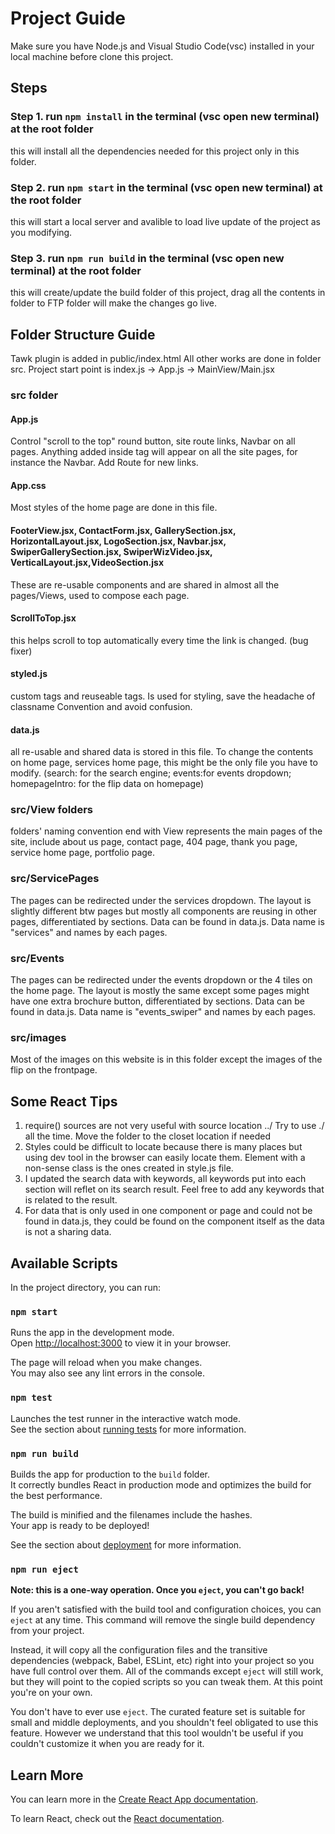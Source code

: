 # Project Guide

Make sure you have Node.js and Visual Studio Code(vsc) installed in your local machine before clone this project. 


## Steps

### Step 1. run `npm install` in the terminal (vsc open new terminal) at the root folder
this will install all the dependencies needed for this project only in this folder. 

### Step 2. run `npm start` in the terminal (vsc open new terminal) at the root folder
this will start a local server and avalible to load live update of the project as you modifying. 

### Step 3. run `npm run build` in the terminal (vsc open new terminal) at the root folder
this will create/update the build folder of this project, drag all the contents in folder to FTP folder will make the changes go live. 

## Folder Structure Guide
Tawk plugin is added in public/index.html
All other works are done in folder src. Project start point is index.js -> App.js -> MainView/Main.jsx
### src folder
#### App.js
Control "scroll to the top" round button, site route links, Navbar on all pages. Anything added inside <Router> tag will appear on all the site pages, for instance the Navbar. Add Route for new links. 
#### App.css
Most styles of the home page are done in this file. 
#### FooterView.jsx, ContactForm.jsx, GallerySection.jsx, HorizontalLayout.jsx, LogoSection.jsx, Navbar.jsx, SwiperGallerySection.jsx, SwiperWizVideo.jsx, VerticalLayout.jsx,VideoSection.jsx
These are re-usable components and are shared in almost all the pages/Views, used to compose each page. 
#### ScrollToTop.jsx
this helps scroll to top automatically every time the link is changed. (bug fixer)
#### styled.js
custom tags and reuseable tags. Is used for styling, save the headache of classname Convention and avoid confusion. 
#### data.js
all re-usable and shared data is stored in this file. To change the contents on home page, services home page, this might be the only file you have to modify. (search: for the search engine; events:for events dropdown; homepageIntro: for the flip data on homepage)
### src/View folders
folders' naming convention end with View represents the main pages of the site, include about us page, contact page, 404 page, thank you page, service home page, portfolio page. 
### src/ServicePages
The pages can be redirected under the services dropdown. The layout is slightly different btw pages but mostly all components are reusing in other pages, differentiated by sections. Data can be found in data.js. Data name is "services" and names by each pages. 
### src/Events
The pages can be redirected under the events dropdown or the 4 tiles on the home page. The layout is mostly the same except some pages might have one extra brochure button, differentiated by sections. Data can be found in data.js. Data name is "events_swiper" and names by each pages. 
### src/images
Most of the images on this website is in this folder except the images of the flip on the frontpage.

## Some React Tips
1. require() sources are not very useful with source location ../ Try to use ./ all the time. Move the folder to the closet location if needed
2. Styles could be difficult to locate because there is many places but using dev tool in the browser can easily locate them. Element with a non-sense class is the ones created in style.js file. 
3. I updated the search data with keywords, all keywords put into each section will reflet on its search result. Feel free to add any keywords that is related to the result. 
4. For data that is only used in one component or page and could not be found in data.js, they could be found on the component itself as the data is not a sharing data. 

## Available Scripts
In the project directory, you can run:

### `npm start`

Runs the app in the development mode.\
Open [http://localhost:3000](http://localhost:3000) to view it in your browser.

The page will reload when you make changes.\
You may also see any lint errors in the console.

### `npm test`

Launches the test runner in the interactive watch mode.\
See the section about [running tests](https://facebook.github.io/create-react-app/docs/running-tests) for more information.

### `npm run build`

Builds the app for production to the `build` folder.\
It correctly bundles React in production mode and optimizes the build for the best performance.

The build is minified and the filenames include the hashes.\
Your app is ready to be deployed!

See the section about [deployment](https://facebook.github.io/create-react-app/docs/deployment) for more information.

### `npm run eject`

**Note: this is a one-way operation. Once you `eject`, you can't go back!**

If you aren't satisfied with the build tool and configuration choices, you can `eject` at any time. This command will remove the single build dependency from your project.

Instead, it will copy all the configuration files and the transitive dependencies (webpack, Babel, ESLint, etc) right into your project so you have full control over them. All of the commands except `eject` will still work, but they will point to the copied scripts so you can tweak them. At this point you're on your own.

You don't have to ever use `eject`. The curated feature set is suitable for small and middle deployments, and you shouldn't feel obligated to use this feature. However we understand that this tool wouldn't be useful if you couldn't customize it when you are ready for it.

## Learn More

You can learn more in the [Create React App documentation](https://facebook.github.io/create-react-app/docs/getting-started).

To learn React, check out the [React documentation](https://reactjs.org/).